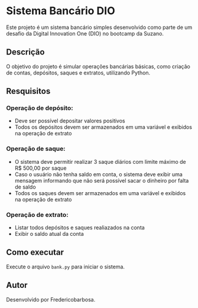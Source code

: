 # Sistema Bancário DIO

Este projeto é um sistema bancário simples desenvolvido como parte de um desafio da Digital Innovation One (DIO) no bootcamp da Suzano.

## Descrição
O objetivo do projeto é simular operações bancárias básicas, como criação de contas, depósitos, saques e extratos, utilizando Python.

## Resquisitos 
### Operação de depósito:
 - Deve ser possível depositar valores positivos
 - Todos os depósitos devem ser armazenados em uma variável e exibidos na operação de extrato

### Operação de saque:
 - O sistema deve permitir realizar 3 saque diários com limite máximo de R$ 500,00 por saque
 - Caso o usuário não tenha saldo em conta, o sistema deve exibir uma mensagem informando que não será possível sacar o dinheiro por falta de saldo
 - Todos os saques devem ser armazenados em uma variável e exibidos na operação de extrato

### Operação de extrato:
 - Listar todos depósitos e saques realiazados na conta
 - Exibir o saldo atual da conta

## Como executar
Execute o arquivo `bank.py` para iniciar o sistema.

## Autor
Desenvolvido por Fredericobarbosa.
